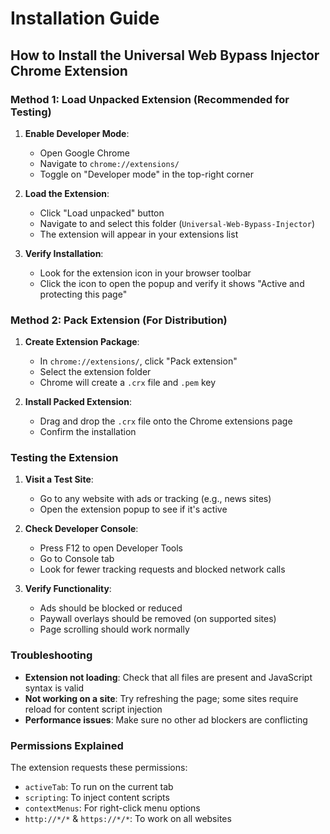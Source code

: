 # Installation Guide

## How to Install the Universal Web Bypass Injector Chrome Extension

### Method 1: Load Unpacked Extension (Recommended for Testing)

1. **Enable Developer Mode**:
   - Open Google Chrome
   - Navigate to `chrome://extensions/`
   - Toggle on "Developer mode" in the top-right corner

2. **Load the Extension**:
   - Click "Load unpacked" button
   - Navigate to and select this folder (`Universal-Web-Bypass-Injector`)
   - The extension will appear in your extensions list

3. **Verify Installation**:
   - Look for the extension icon in your browser toolbar
   - Click the icon to open the popup and verify it shows "Active and protecting this page"

### Method 2: Pack Extension (For Distribution)

1. **Create Extension Package**:
   - In `chrome://extensions/`, click "Pack extension"
   - Select the extension folder
   - Chrome will create a `.crx` file and `.pem` key

2. **Install Packed Extension**:
   - Drag and drop the `.crx` file onto the Chrome extensions page
   - Confirm the installation

### Testing the Extension

1. **Visit a Test Site**:
   - Go to any website with ads or tracking (e.g., news sites)
   - Open the extension popup to see if it's active

2. **Check Developer Console**:
   - Press F12 to open Developer Tools
   - Go to Console tab
   - Look for fewer tracking requests and blocked network calls

3. **Verify Functionality**:
   - Ads should be blocked or reduced
   - Paywall overlays should be removed (on supported sites)
   - Page scrolling should work normally

### Troubleshooting

- **Extension not loading**: Check that all files are present and JavaScript syntax is valid
- **Not working on a site**: Try refreshing the page; some sites require reload for content script injection
- **Performance issues**: Make sure no other ad blockers are conflicting

### Permissions Explained

The extension requests these permissions:
- `activeTab`: To run on the current tab
- `scripting`: To inject content scripts
- `contextMenus`: For right-click menu options
- `http://*/*` & `https://*/*`: To work on all websites
